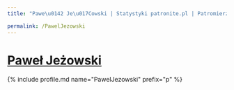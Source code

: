 ```yaml
---
title: "Pawe\u0142 Je\u017Cowski | Statystyki patronite.pl | Patromierz"

permalink: /PawelJezowski
---
```


# [Paweł Jeżowski](https://patronite.pl/PawelJezowski)

{% include profile.md name="PawelJezowski" prefix="p" %}
